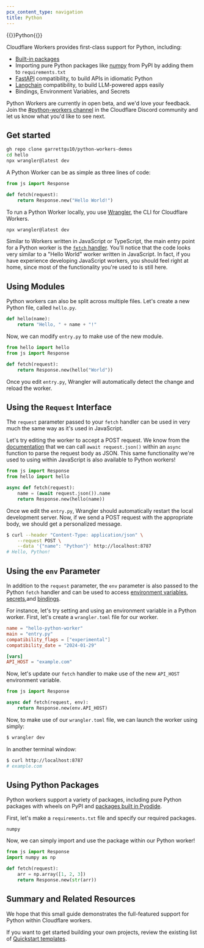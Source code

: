 ```yaml
---
pcx_content_type: navigation
title: Python
---
```


{{<heading-pill style="beta">}}Python{{</heading-pill>}}

Cloudflare Workers provides first-class support for Python, including:

- [Built-in packages](https://pyodide.org/en/stable/usage/packages-in-pyodide.html)
- Importing pure Python packages like [numpy](https://pypi.org/project/numpy/) from PyPI by adding them to `requirements.txt`
- [FastAPI](https://fastapi.tiangolo.com/) compatibility, to build APIs in idiomatic Python
- [Langchain](https://pypi.org/project/langchain/) compatibility, to build LLM-powered apps easily
- Bindings, Environment Variables, and Secrets

Python Workers are currently in open beta, and we'd love your feedback. Join the [#python-workers channel](https://discord.com/channels/595317990191398933/<TODO>) in the Cloudflare Discord community and let us know what you'd like to see next.

## Get started

<!-- Run the following command in your terminal to create your first Python Worker: -->

<!-- TODO: cloudflare/workers-sdk/issues/5120 -->
<!-- ```bash
npm create cloudflare@latest -- --template cloudflare/workers-sdk/templates/python
``` -->

```bash
gh repo clone garrettgu10/python-workers-demos
cd hello
npx wrangler@latest dev
```

A Python Worker can be as simple as three lines of code:

```python
from js import Response

def fetch(request):
    return Response.new("Hello World!")
```

To run a Python Worker locally, you use [Wrangler](https://developers.cloudflare.com/workers/wrangler/), the CLI for Cloudflare Workers.

```bash
npx wrangler@latest dev
```

Similar to Workers written in JavaScript or TypeScript, the main entry point for a Python worker is the
[`fetch` handler](/workers/runtime-apis/handlers/fetch). You'll notice that
the code looks very similar to a "Hello World" worker written in JavaScript.
In fact, if you have experience developing JavaScript workers, you should feel
right at home, since most of the functionality you're used to is still here.

## Using Modules

Python workers can also be split across multiple files. Let's create a new
Python file, called `hello.py`.

```python
def hello(name):
    return "Hello, " + name + "!"
```

Now, we can modify `entry.py` to make use of the new module.

```python
from hello import hello
from js import Response

def fetch(request):
    return Response.new(hello("World"))
```

Once you edit `entry.py`, Wrangler will automatically detect the change and
reload the worker.

## Using the `Request` Interface

The `request` parameter passed to your `fetch` handler can be used in very much
the same way as it's used in JavaScript.

Let's try editing the worker to accept a POST request. We know from the
[documentation](/workers/runtime-apis/request) that we can call
`await request.json()` within an `async` function to parse the request body as
JSON. This same functionality we're used to using within JavaScript is also
available to Python workers!

```python
from js import Response
from hello import hello

async def fetch(request):
    name = (await request.json()).name
    return Response.new(hello(name))
```

Once we edit the `entry.py`, Wrangler should automatically restart the local
development server. Now, if we send a POST request with the appropriate body,
we should get a personalized message.

```bash
$ curl --header "Content-Type: application/json" \
    --request POST \
    --data '{"name": "Python"}' http://localhost:8787
# Hello, Python!
```

## Using the `env` Parameter

In addition to the `request` parameter, the `env` parameter is also passed to
the Python `fetch` handler and can be used to access
[environment variables](/workers/configuration/environment-variables),
[secrets](/workers/configuration/secrets),and
[bindings](/workers/configuration/bindings).

For instance, let's try setting and using an environment variable in a Python
worker. First, let's create a `wrangler.toml` file for our worker.

```toml
name = "hello-python-worker"
main = "entry.py"
compatibility_flags = ["experimental"]
compatibility_date = "2024-01-29"

[vars]
API_HOST = "example.com"
```

Now, let's update our `fetch` handler to make use of the new `API_HOST`
environment variable.

```python
from js import Response

async def fetch(request, env):
    return Response.new(env.API_HOST)
```

Now, to make use of our `wrangler.toml` file, we can launch the worker using
simply:

```bash
$ wrangler dev
```

In another terminal window:

```bash
$ curl http://localhost:8787
# example.com
```

## Using Python Packages

Python workers support a variety of packages, including pure Python packages
with wheels on PyPI and
[packages built in Pyodide](https://pyodide.org/en/stable/usage/packages-in-pyodide.html).

First, let's make a `requirements.txt` file and specify our required packages.

```
numpy
```

Now, we can simply import and use the package within our Python worker!

```python
from js import Response
import numpy as np

def fetch(request):
    arr = np.array([1, 2, 3])
    return Response.new(str(arr))
```

## Summary and Related Resources

We hope that this small guide demonstrates the full-featured support for Python
within Cloudflare workers.

If you want to get started building your own projects, review the existing list
of [Quickstart templates](/workers/get-started/quickstarts).

